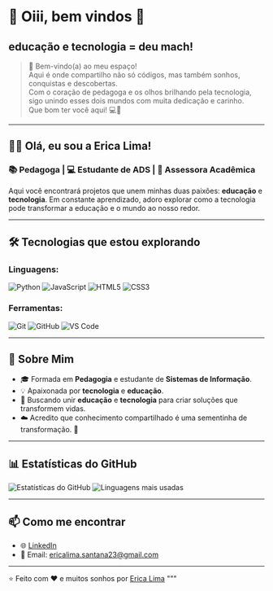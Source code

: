 
# 🚀 Oiii, bem vindos 👋

##   educação e tecnologia = deu mach!

> 🌸 Bem-vindo(a) ao meu espaço!  
> Aqui é onde compartilho não só códigos, mas também sonhos, conquistas e descobertas.  
> Com o coração de pedagoga e os olhos brilhando pela tecnologia, sigo unindo esses dois mundos com muita dedicação e carinho.  
> Que bom ter você aqui! 💻🌼

---

## 👩‍💻 Olá, eu sou a Erica Lima!

### 📚 Pedagoga | 💻 Estudante de ADS | 🌟 Assessora Acadêmica

Aqui você encontrará projetos que unem minhas duas paixões: **educação** e **tecnologia**. 
Em constante aprendizado, adoro explorar como a tecnologia pode transformar a educação e o mundo ao nosso redor.

---

## 🛠️ Tecnologias que estou explorando

### Linguagens:
![Python](https://img.shields.io/badge/-Python-3776AB?style=flat-square&logo=python&logoColor=white)
![JavaScript](https://img.shields.io/badge/-JavaScript-F7DF1E?style=flat-square&logo=javascript&logoColor=black)
![HTML5](https://img.shields.io/badge/-HTML5-E34F26?style=flat-square&logo=html5&logoColor=white)
![CSS3](https://img.shields.io/badge/-CSS3-1572B6?style=flat-square&logo=css3&logoColor=white)

### Ferramentas:
![Git](https://img.shields.io/badge/-Git-F05032?style=flat-square&logo=git&logoColor=white)
![GitHub](https://img.shields.io/badge/-GitHub-181717?style=flat-square&logo=github&logoColor=white)
![VS Code](https://img.shields.io/badge/-VS%20Code-007ACC?style=flat-square&logo=visual-studio-code&logoColor=white)

---

## 🌱 Sobre Mim

- 🎓 Formada em **Pedagogia** e estudante de **Sistemas de Informação**.
- 💡 Apaixonada por **tecnologia** e **educação**.
- 🚀 Buscando unir **educação** e **tecnologia** para criar soluções que transformem vidas.
- ☁️ Acredito que conhecimento compartilhado é uma sementinha de transformação. 🌱

---

## 📊 Estatísticas do GitHub

![Estatísticas do GitHub](https://github-readme-stats.vercel.app/api?username=Ericatech&show_icons=true&theme=radical)
![Linguagens mais usadas](https://github-readme-stats.vercel.app/api/top-langs/?username=Ericatech&layout=compact&theme=radical)


---

## 📫 Como me encontrar

- 🌐 [LinkedIn](https://www.linkedin.com/in/érica-lima-santana/)
- 📧 Email: ericalima.santana23@gmail.com

---

⭐️ Feito com ❤️ e muitos sonhos por [Erica Lima](https://github.com/Ericatech)
"""



